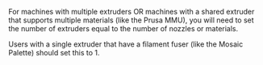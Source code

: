 For machines with multiple extruders OR machines with a shared extruder that supports multiple materials (like the Prusa MMU), you will need to set the number of extruders equal to the number of nozzles or materials.

Users with a single extruder that have a filament fuser (like the Mosaic Palette) should set this to 1.
